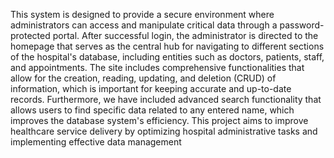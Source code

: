 This system is designed to provide a secure
environment where administrators can access and manipulate critical data through a
password-protected portal. After successful login, the administrator is directed to the
homepage that serves as the central hub for navigating to different sections of the hospital's
database, including entities such as doctors, patients, staff, and appointments. The site
includes comprehensive functionalities that allow for the creation, reading, updating, and
deletion (CRUD) of information, which is important for keeping accurate and up-to-date
records. Furthermore, we have included advanced search functionality that allows users to
find specific data related to any entered name, which improves the database system's
efficiency. This project aims to improve healthcare service delivery by optimizing hospital
administrative tasks and implementing effective data management

